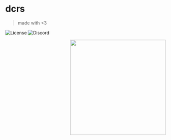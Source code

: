 # dcrs

> made with <3

![License](https://img.shields.io/github/license/grhx/dcrs?label="License")
![Discord](https://img.shields.io/discord/81384788765712384?label="Discord%20API"&logo="discord"&logoColor="7289da"&color="7289da")

<img align="right" src="https://i.imgur.com/QizpY58.png" width="300" />